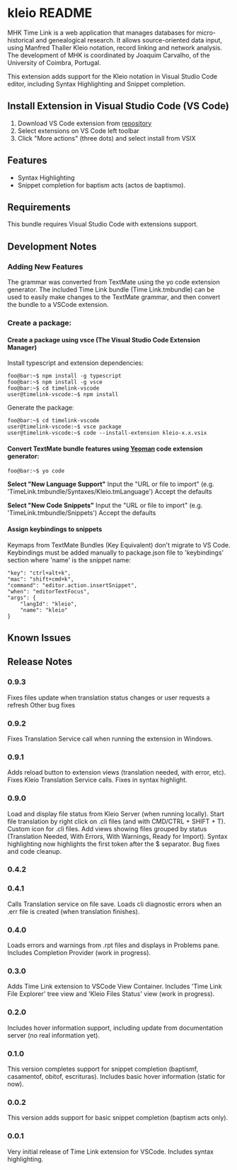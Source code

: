 # kleio README

MHK Time Link is a web application that manages databases for micro-historical and genealogical research. It allows source-oriented data input, using Manfred Thaller Kleio notation, record linking and network analysis. The development of MHK is coordinated by Joaquim Carvalho, of the University of Coimbra, Portugal.

This extension adds support for the Kleio notation in Visual Studio Code editor, including Syntax Highlighting and Snippet completion.

## Install Extension in Visual Studio Code (VS Code)
1. Download VS Code extension from [repository](https://github.com/time-link/timelink-vscode/raw/master/builds/kleio-0.9.3.vsix)
2. Select extensions on VS Code left toolbar
3. Click "More actions" (three dots) and select install from VSIX

## Features

* Syntax Highlighting
* Snippet completion for baptism acts (actos de baptismo).

## Requirements

This bundle requires Visual Studio Code with extensions support.

## Development Notes

### Adding New Features

The grammar was converted from TextMate using the yo code extension generator. The included Time Link bundle (Time Link.tmbundle) can be used to easily make changes to the TextMate grammar, and then convert the bundle to a VSCode extension.

### Create a package:
#### Create a package using vsce (The Visual Studio Code Extension Manager)

Install typescript and extension dependencies:

```console
foo@bar:~$ npm install -g typescript
foo@bar:~$ npm install -g vsce
foo@bar:~$ cd timelink-vscode
user@timelink-vscode:~$ npm install
```

Generate the package:

```console
foo@bar:~$ cd timelink-vscode
user@timelink-vscode:~$ vsce package
user@timelink-vscode:~$ code --install-extension kleio-x.x.vsix
```

#### Convert TextMate bundle features using [Yeoman](https://yeoman.io/learning/) code extension generator:

```console
foo@bar:~$ yo code
```

**Select "New Language Support"**
Input the "URL or file to import" (e.g. 'TimeLink.tmbundle/Syntaxes/Kleio.tmLanguage')
Accept the defaults

**Select "New Code Snippets"**
Input the "URL or file to import" (e.g. 'TimeLink.tmbundle/Snippets')
Accept the defaults

#### Assign keybindings to snippets
Keymaps from TextMate Bundles (Key Equivalent) don't migrate to VS Code.
Keybindings must be added manually to package.json file to 'keybindings' section where 'name' is the snippet name:

```
"key": "ctrl+alt+k",
"mac": "shift+cmd+k",
"command": "editor.action.insertSnippet",
"when": "editorTextFocus",
"args": {
    "langId": "kleio",
    "name": "kleio"
}
```

## Known Issues

## Release Notes

### 0.9.3
Fixes files update when translation status changes or user requests a refresh
Other bug fixes

### 0.9.2
Fixes Translation Service call when running the extension in Windows.

### 0.9.1
Adds reload button to extension views (translation needed, with error, etc).
Fixes Kleio Translation Service calls.
Fixes in syntax highlight.

### 0.9.0
Load and display file status from Kleio Server (when running locally).
Start file translation by right click on .cli files (and with CMD/CTRL + SHIFT + T).
Custom icon for .cli files.
Add views showing files grouped by status (Translation Needed, With Errors, With Warnings, Ready for Import).
Syntax highlighting now highlights the first token after the $ separator.
Bug fixes and code cleanup.

### 0.4.2
### 0.4.1

Calls Translation service on file save. Loads cli diagnostic errors when an .err file is created (when translation finishes).

### 0.4.0

Loads errors and warnings from .rpt files and displays in Problems pane. Includes Completion Provider (work in progress).

### 0.3.0

Adds Time Link extension to VSCode View Container. Includes 'Time Link File Explorer' tree view and 'Kleio Files Status' view (work in progress).

### 0.2.0

Includes hover information support, including update from documentation server (no real information yet).

### 0.1.0

This version completes support for snippet completion (baptismf, casamentof, obitof, escrituras).
Includes basic hover information (static for now).

### 0.0.2

This version adds support for basic snippet completion (baptism acts only).

### 0.0.1

Very initial release of Time Link extension for VSCode. Includes syntax highlighting.